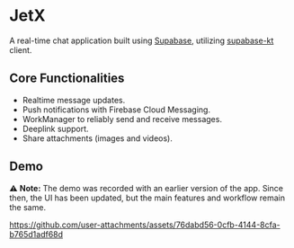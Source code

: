 # JetX
A real-time chat application built using [Supabase](https://supabase.com/), utilizing [supabase-kt](https://github.com/supabase-community/supabase-kt) client.

## Core Functionalities
- Realtime message updates.
- Push notifications with Firebase Cloud Messaging.
- WorkManager to reliably send and receive messages.
- Deeplink support.
- Share attachments (images and videos).

## Demo
⚠️ **Note:** The demo was recorded with an earlier version of the app. Since then, the UI has been updated, but the main features and workflow remain the same.

https://github.com/user-attachments/assets/76dabd56-0cfb-4144-8cfa-b765d1adf68d
